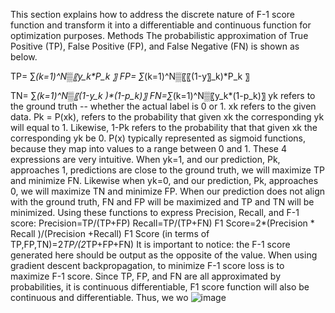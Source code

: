 This section explains how to address the discrete nature of F-1 score 
function and transform it into a differentiable and continuous function 
for optimization purposes.
Methods
The probabilistic approximation of True Positive (TP), False Positive (FP), and False Negative (FN) is shown as below. 
 
 
TP= ∑_(k=1)^N▒〖y_k*P_k 〗
FP= ∑_(k=1)^N▒〖〖(1-y〗_k)*P_k 〗  

 
TN= ∑_(k=1)^N▒〖(1-y_k )*(1-p_k)〗
FN=∑_(k=1)^N▒〖y_k*(1-p_k)〗 
yk refers to the ground truth -- whether the actual label is 0 or 1.
xk refers to the given data. 
Pk = P(xk), refers to the probability that given xk the corresponding yk will equal to 1.
Likewise, 1-Pk refers to the probability that that given xk the corresponding yk be 0.
P(x) typically represented as sigmoid functions, because they map into values to a range between 0 and 1.
	These 4 expressions are very intuitive. When yk=1, and our prediction, Pk, approaches 1, predictions are close to the ground truth, we will maximize TP and minimize FN. Likewise when yk=0, and our prediction, Pk, approaches 0, we will maximize TN and minimize FP. When our prediction does not align with the ground truth, FN and FP will be maximized and TP and TN will be minimized. 
Using these functions to express Precision, Recall, and F-1 score:
Precision=TP/(TP+FP) 
Recall=TP/(TP+FN) 
F1 Score=2*(Precision * Recall )/(Precision +Recall) 
F1 Score (in terms of TP,FP,TN)=2*TP/(2*TP+FP+FN) 
It is important to notice: the F-1 score generated here should be output as the opposite of the value. When using gradient descent backpropagation, to minimize F-1 score loss is to maximize F-1 score. 
Since TP, FP, and FN are all approximated by probabilities, it is continuous differentiable, F1 score function will also be continuous and differentiable. Thus, we wo
![image](https://github.com/user-attachments/assets/d5a40724-872e-4110-b357-1cbc525647bd)
